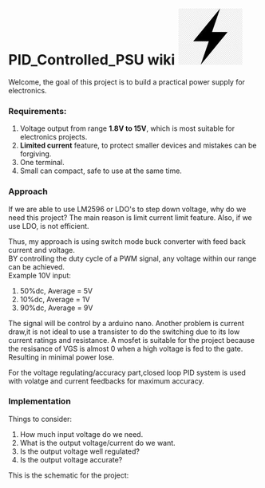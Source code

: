 # **PID_Controlled_PSU wiki**  ![](Images/Power.jpg)
Welcome, the goal of this project is to build a practical power supply for electronics.
### Requirements:
1. Voltage output from range **1.8V to 15V**, which is most suitable for electronics projects.
2. **Limited current** feature, to protect smaller devices and mistakes can be forgiving.
3. One terminal.
4. Small can compact, safe to use at the same time.

### Approach
If we are able to use LM2596 or LDO's to step down voltage, why do we need this project?
The main reason is limit current limit feature. Also, if we use LDO, is not efficient.

Thus, my approach is using switch mode buck converter with feed back current and voltage.<br/>
BY controlling the duty cycle of a PWM signal, any voltage within our range can be achieved.<br />
Example 10V input:
1. 50%dc, Average = 5V 
2. 10%dc, Average = 1V
3. 90%dc, Average = 9V<br/>

The signal will be control by a arduino nano.
Another problem is current draw,it is not ideal to use a transister to do the switching due to its low current ratings and resistance.
A mosfet is suitable for the project because the resisance of VGS is almost 0 when a high voltage is fed to the gate.
Resulting in minimal power lose.

For the voltage regulating/accuracy part,closed loop PID system is used with volatge and current feedbacks for maximum accuracy.

### Implementation
Things to consider:
1. How much input voltage do we need.
2. What is the output voltage/current do we want.
3. Is the output voltage well regulated?
4. Is the output voltage accurate?

This is the schematic for the project:


